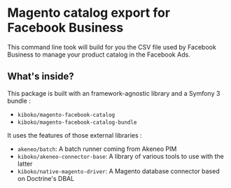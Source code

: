 Magento catalog export for Facebook Business
============================================

This command line took will build for you the CSV file used by Facebook Business to manage your product catalog in the Facebook Ads.

What's inside?
--------------

This package is built with an framework-agnostic library and a Symfony 3 bundle :
 
 * `kiboko/magento-facebook-catalog`
 * `kiboko/magento-facebook-catalog-bundle`
 
It uses the features of those external libraries :
 
 * `akeneo/batch`: A batch runner coming from Akeneo PIM
 * `kiboko/akeneo-connector-base`: A library of various tools to use with the latter
 * `kiboko/native-magento-driver`: A Magento database connector based on Doctrine's DBAL